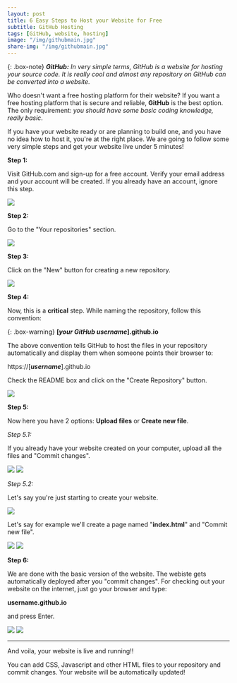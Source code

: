 ```yaml
---
layout: post
title: 6 Easy Steps to Host your Website for Free
subtitle: GitHub Hosting
tags: [GitHub, website, hosting]
image: "/img/githubmain.jpg"
share-img: "/img/githubmain.jpg"
---
```


{: .box-note}
***GitHub:*** *In very simple terms, GitHub is a website for hosting your source code. It is really cool and almost any repository on GitHub can be converted into a website.*

Who doesn't want a free hosting platform for their website? If you want a free hosting platform that is secure and reliable, **GitHub** is the best option. The only requirement: *you should have some basic coding knowledge, really basic*.

If you have your website ready or are planning to build one, and you have no idea how to host it, you're at the right place. We are going to follow some very simple steps and get your website live under 5 minutes!

**Step 1:**

Visit GitHub.com and sign-up for a free account. Verify your email address and your account will be created. If you already have an account, ignore this step.

<img src="/img/github1.png">

**Step 2:**

Go to the "Your repositories" section.

<img src="/img/github2.png">

**Step 3:**

Click on the "New" button for creating a new repository.

<img src="/img/github3.png">

**Step 4:**

Now, this is a <strong>critical</strong> step. While naming the repository, follow this convention:

{: .box-warning}
**[*your GitHub username*].github.io**

The above convention tells GitHub to host the files in your repository automatically and display them when someone points their browser to:

https://[***username***].github.io

Check the README box and click on the "Create Repository" button.

<img src="/img/github4.png">

**Step 5:**

Now here you have 2 options: **Upload files** or **Create new file**.

*Step 5.1:*

If you already have your website created on your computer, upload all the files and "Commit changes".

<img src="/img/github5.png">

<img src="/img/github6.png">

*Step 5.2:*

Let's say you're just starting to create your website.

<img src="/img/github7.png">

Let's say for example we'll create a page named "**index.html**" and "Commit new file".

<img src="/img/github8.png">

<img src="/img/github9.png">

**Step 6:**

We are done with the basic version of the website. The webiste gets automatically deployed after you "commit changes". For checking out your website on the internet, just go your browser and type:

**<italic>username</italic>.github.io**

and press Enter.

<img src="/img/github10.png">

<img src="/img/github11.png">
<hr>
And voila, your website is live and running!!

You can add CSS, Javascript and other HTML files to your repository and commit changes. Your website will be automatically updated!
